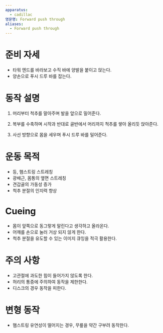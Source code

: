 ```yaml
---
apparatus:
  - cadillac
영문명: Forward push through
aliases:
  - Forward push through
---
```


# 준비 자세

- 타워 엔드를 바라보고 수직 바에 양발을 붙이고 앉는다.
- 양손으로 푸시 드루 바를 잡는다.

# 동작 설명

1. 머리부터 척추를 말아주며 발을 앞으로 밀어준다.

2. 복부를 수축하며 시작과 반대로 골반에서 머리까지 척추를 쌓아 올리듯 앉아준다.

3. 사선 방향으로 몸을 세우며 푸시 드루 바를 밀어준다.

# 운동 목적

- 등, 햄스트링 스트레칭
- 광배근, 몸통의 옆면 스트레칭
- 견갑골의 가동성 증가
- 척추 분절의 인지력 향상

# Cueing

- 몸이 앞쪽으로 동그랗게 말린다고 생각하고 올라온다.
- 어깨를 손으로 눌러 거상 되지 않게 한다.
- 척추 분절을 유도할 수 있는 이미지 큐잉을 적극 활용한다.

# 주의 사항

- 고관절에 과도한 힘이 들어가지 않도록 한다.
- 허리의 통증에 주의하여 동작을 제한한다.
- 디스크의 경우 동작을 피한다.

# 변형 동작

- 햄스트링 유연성이 떨어지는 경우, 무릎을 약간 구부려 동작한다.